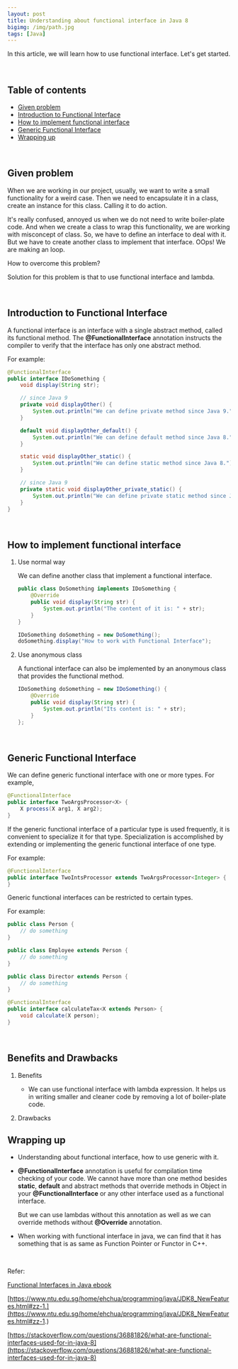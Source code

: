 ```yaml
---
layout: post
title: Understanding about functional interface in Java 8
bigimg: /img/path.jpg
tags: [Java]
---
```


In this article, we will learn how to use functional interface. Let's get started.

<br>

## Table of contents
- [Given problem](#given-problem)
- [Introduction to Functional Interface](#introduction-to-functional-interface)
- [How to implement functional interface](#how-to-implement-functional-interface)
- [Generic Functional Interface](#generic-functional-interface)
- [Wrapping up](#wrapping-up)


<br>

## Given problem

When we are working in our project, usually, we want to write a small functionality for a weird case. Then we need to encapsulate it in a class, create an instance for this class. Calling it to do action.

It's really confused, annoyed us when we do not need to write boiler-plate code. And when we create a class to wrap this functionality, we are working with misconcept of class. So, we have to define an interface to deal with it. But we have to create another class to implement that interface. OOps! We are making an loop.

How to overcome this problem?

Solution for this problem is that to use functional interface and lambda.

<br>

## Introduction to Functional Interface

A functional interface is an interface with a single abstract method, called its functional method. The **@FunctionalInterface** annotation instructs the compiler to verify that the interface has only one abstract method.

For example:

```java
@FunctionalInterface
public interface IDoSomething {
    void display(String str);

    // since Java 9
    private void displayOther() {
        System.out.println("We can define private method since Java 9.");
    }

    default void displayOther_default() {
        System.out.println("We can define default method since Java 8.");
    }

    static void displayOther_static() {
        System.out.println("We can define static method since Java 8.");
    }

    // since Java 9
    private static void displayOther_private_static() {
        System.out.println("We can define private static method since Java 8.");
    }
}
```

<br>

## How to implement functional interface
1. Use normal way

    We can define another class that implement a functional interface.

    ```java
    public class DoSomething implements IDoSomething {
        @Override
        public void display(String str) {
            System.out.println("The content of it is: " + str);
        }
    }

    IDoSomething doSomething = new DoSomething();
    doSomething.display("How to work with Functional Interface");
    ```

2. Use anonymous class

    A functional interface can also be implemented by an anonymous class that provides the functional method.

    ```java
    IDoSomething doSomething = new IDoSomething() {
        @Override
        public void display(String str) {
            System.out.println("Its content is: " + str);
        }
    };
    ```

<br>

## Generic Functional Interface

We can define generic functional interface with one or more types. For example,

```java
@FunctionalInterface
public interface TwoArgsProcessor<X> {
    X process(X arg1, X arg2);
}
```

If the generic functional interface of a particular type is used frequently, it is convenient to specialize it for that type. Specialization is accomplished by extending or implementing the generic functional interface of one type.

For example:

```java
@FunctionalInterface
public interface TwoIntsProcessor extends TwoArgsProcessor<Integer> {
}
```

Generic functional interfaces can be restricted to certain types.

For example:

```java
public class Person {
    // do something
}

public class Employee extends Person {
    // do something
}

public class Director extends Person {
    // do something
}

@FunctionalInterface
public interface calculateTax<X extends Person> {
    void calculate(X person);
}
```

<br>

## Benefits and Drawbacks
1. Benefits

    - We can use functional interface with lambda expression. It helps us in writing smaller and cleaner code by removing a lot of boiler-plate code.

2. Drawbacks




## Wrapping up
- Understanding about functional interface, how to use generic with it.

- **@FunctionalInterface** annotation is useful for compilation time checking of your code. We cannot have more than one method besides **static**, **default** and abstract methods that override methods in Object in your **@FunctionalInterface** or any other interface used as a functional interface.

    But we can use lambdas without this annotation as well as we can override methods without **@Override** annotation.

- When working with functional interface in java, we can find that it has something that is as same as Function Pointer or Functor in C++.

<br>

Refer:

[Functional Interfaces in Java ebook]()

[https://www.ntu.edu.sg/home/ehchua/programming/java/JDK8_NewFeatures.html#zz-1.](https://www.ntu.edu.sg/home/ehchua/programming/java/JDK8_NewFeatures.html#zz-1.)

[https://stackoverflow.com/questions/36881826/what-are-functional-interfaces-used-for-in-java-8](https://stackoverflow.com/questions/36881826/what-are-functional-interfaces-used-for-in-java-8)